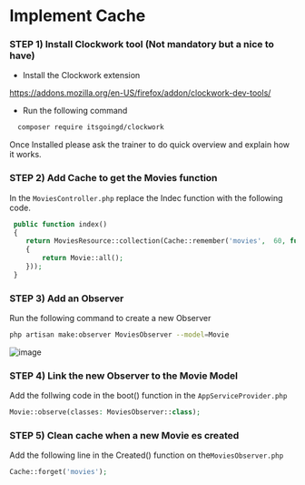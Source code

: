 # Implement Cache

### STEP 1) Install Clockwork tool (Not mandatory but a nice to have)

- Install the Clockwork extension

https://addons.mozilla.org/en-US/firefox/addon/clockwork-dev-tools/

- Run the following command
```bash
  composer require itsgoingd/clockwork
```

Once Installed please ask the trainer to do quick overview and explain how it works.


### STEP 2) Add Cache to get the Movies function

In the `MoviesController.php` replace the Indec function with the following code.

```php
 public function index()
 {
    return MoviesResource::collection(Cache::remember('movies',  60, function()
    {
        return Movie::all();
    }));
 }
```

### STEP 3) Add an Observer

Run the following command to create a new Observer

```bash
php artisan make:observer MoviesObserver --model=Movie
```

![image](https://user-images.githubusercontent.com/31894600/196020169-c56cb274-712c-44cd-a1c9-791fde2467e4.png)


### STEP 4) Link the new Observer to the Movie Model

Add the follwing code in the boot() function in the `AppServiceProvider.php`

```php
Movie::observe(classes: MoviesObserver::class);
```

### STEP 5) Clean cache when a new Movie es created

Add the following line in the Created() function on the`MoviesObserver.php`

```php
Cache::forget('movies');
```






